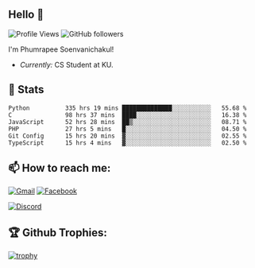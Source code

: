 
<h2>Hello 👋</h2> 

![Profile Views](https://komarev.com/ghpvc/?username=Homiez09&label=Profile%20views&color=0e75b6&style=flat)
![GitHub followers](https://img.shields.io/github/followers/HomieZ09.svg?style=social&label=Follow)


I'm Phumrapee Soenvanichakul!

- <i>Currently:</i> CS Student at KU.

<h2>👀 Stats</h2>

<!--START_SECTION:waka-->

```text
Python          335 hrs 19 mins ██████████████░░░░░░░░░░░   55.68 %
C               98 hrs 37 mins  ████░░░░░░░░░░░░░░░░░░░░░   16.38 %
JavaScript      52 hrs 28 mins  ██▒░░░░░░░░░░░░░░░░░░░░░░   08.71 %
PHP             27 hrs 5 mins   █░░░░░░░░░░░░░░░░░░░░░░░░   04.50 %
Git Config      15 hrs 20 mins  ▓░░░░░░░░░░░░░░░░░░░░░░░░   02.55 %
TypeScript      15 hrs 4 mins   ▓░░░░░░░░░░░░░░░░░░░░░░░░   02.50 %
```

<!--END_SECTION:waka-->

<h2>📫 How to reach me:</h2>

<a href="mailto:phumrapeesoen1@gmail.com">![Gmail](https://img.shields.io/badge/Gmail-D14836?style=for-the-badge&logo=gmail&logoColor=white)</a> 
<a href="https://web.facebook.com/phumrapee.soenvanichakul.3/">![Facebook](https://img.shields.io/badge/Facebook-4267B2?style=for-the-badge&logo=facebook&logoColor=white)</a>

<a href="https://discord.gg/EWnAEUtFVm">![Discord](https://discord.c99.nl/widget/theme-1/297740667784921089.png)</a> 

<h2>🏆 Github Trophies:</h2>

[![trophy](https://github-profile-trophy.vercel.app/?username=Homiez09&theme=discord&row=1)](https://github.com/ryo-ma/github-profile-trophy)
